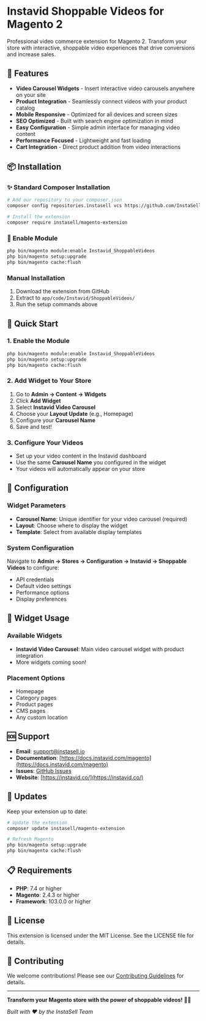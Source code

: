 # Instavid Shoppable Videos for Magento 2

Professional video commerce extension for Magento 2. Transform your store with interactive, shoppable video experiences that drive conversions and increase sales.

## 🚀 Features

- **Video Carousel Widgets** - Insert interactive video carousels anywhere on your site
- **Product Integration** - Seamlessly connect videos with your product catalog
- **Mobile Responsive** - Optimized for all devices and screen sizes
- **SEO Optimized** - Built with search engine optimization in mind
- **Easy Configuration** - Simple admin interface for managing video content
- **Performance Focused** - Lightweight and fast loading
- **Cart Integration** - Direct product addition from video interactions

## 📦 Installation

### ✨ **Standard Composer Installation**

```bash
# Add our repository to your composer.json
composer config repositories.instasell vcs https://github.com/InstaSell/Magento-Extension

# Install the extension
composer require instasell/magento-extension
```

### 🔧 **Enable Module**

```bash
php bin/magento module:enable Instavid_ShoppableVideos
php bin/magento setup:upgrade
php bin/magento cache:flush
```

### Manual Installation

1. Download the extension from GitHub
2. Extract to `app/code/Instavid/ShoppableVideos/`
3. Run the setup commands above

## 🎯 Quick Start

### 1. Enable the Module
```bash
php bin/magento module:enable Instavid_ShoppableVideos
php bin/magento setup:upgrade
php bin/magento cache:flush
```

### 2. Add Widget to Your Store
1. Go to **Admin → Content → Widgets**
2. Click **Add Widget**
3. Select **Instavid Video Carousel**
4. Choose your **Layout Update** (e.g., Homepage)
5. Configure your **Carousel Name**
6. Save and test!

### 3. Configure Your Videos
- Set up your video content in the Instavid dashboard
- Use the same **Carousel Name** you configured in the widget
- Your videos will automatically appear on your store

## 🔧 Configuration

### Widget Parameters

- **Carousel Name**: Unique identifier for your video carousel (required)
- **Layout**: Choose where to display the widget
- **Template**: Select from available display templates

### System Configuration

Navigate to **Admin → Stores → Configuration → Instavid → Shoppable Videos** to configure:

- API credentials
- Default video settings
- Performance options
- Display preferences

## 📱 Widget Usage

### Available Widgets

- **Instavid Video Carousel**: Main video carousel widget with product integration
- More widgets coming soon!

### Placement Options

- Homepage
- Category pages
- Product pages
- CMS pages
- Any custom location

## 🆘 Support

- **Email**: support@instasell.io
- **Documentation**: [https://docs.instavid.com/magento](https://docs.instavid.com/magento)
- **Issues**: [GitHub Issues](https://github.com/InstaSell/Magento-Extension/issues)
- **Website**: [https://instavid.co/](https://instavid.co/)

## 🔄 Updates

Keep your extension up to date:

```bash
# Update the extension
composer update instasell/magento-extension

# Refresh Magento
php bin/magento setup:upgrade
php bin/magento cache:flush
```

## 📋 Requirements

- **PHP**: 7.4 or higher
- **Magento**: 2.4.3 or higher
- **Framework**: 103.0.0 or higher

## 📄 License

This extension is licensed under the MIT License. See the LICENSE file for details.

## 🤝 Contributing

We welcome contributions! Please see our [Contributing Guidelines](CONTRIBUTING.md) for details.

---

**Transform your Magento store with the power of shoppable videos!** 🎥✨

*Built with ❤️ by the InstaSell Team*